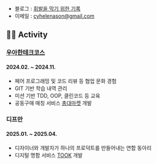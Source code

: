 <!--
# 🐯 손채영
#### Backend Engineer
-->

- 블로그 : [휘발을 막기 위한 기록](https://helenason.tistory.com/)
- 이메일 : cyhelenason@gmail.com

## 👩‍🏫 Activity
### [우아한테크코스](https://github.com/helenason/woowa-archive)
#### 2024.02. ~ 2024.11.
- 페어 프로그래밍 및 코드 리뷰 등 협업 문화 경험
- GIT 기반 학습 내역 관리
- 미션 기반 TDD, OOP, 클린코드 등 교육
- 공동구매 매칭 서비스 [총대마켓](https://play.google.com/store/apps/details?id=com.zzang.chongdae) 개발

### 디프만
#### 2025.01. ~ 2025.04.
- 디자이너와 개발자가 하나의 프로덕트를 만들어내는 연합 동아리
- 디지털 명함 서비스 [TOOK](https://www.even-took.com) 개발

<!--
### 홍익대학교
#### 2019.03. ~ 2024.02.
- 컴퓨터공학전공 졸업
- 졸업전시프로젝트 우수상 수상

## 👩‍💻 Skills
### Backend
`Java` `Spring Boot` `Python` `Flask`
### Database
`MySQL` `MongoDB`
### DevOps
`Github Actions` `Docker` `AWS EC2` `AWS S3` `AWS CloudWatch`
-->

<!--

![header](https://capsule-render.vercel.app/api?type=waving&color=212121&height=150&section=header&text=SCY%20Github&fontSize=80&fontColor=F6F6F6&animation=fadeIn)

# 손채영

![spring boot](https://img.shields.io/badge/Spring%20Boot-6DB33F?style=flat&logo=Spring%20Boot&logoColor=white)
![spring security](https://img.shields.io/badge/Spring%20Security-6DB33F?style=flat&logo=Spring%20Security&logoColor=white)
![python](https://img.shields.io/badge/Python-3776AB?style=flat&logo=Python&logoColor=white)
![flask](https://img.shields.io/badge/Flask-000000?style=flat&logo=flask&logoColor=white)
![mysql](https://img.shields.io/badge/MySQL-4479A1?style=flat&logo=mysql&logoColor=white)
![mongoDB](https://img.shields.io/badge/MongoDB-47A248?style=flat&logo=MongoDB&logoColor=white)
![HTML](https://img.shields.io/badge/HTML-E34F26?style=flat&logo=html5&logoColor=white)
![JavaScript](https://img.shields.io/badge/JavaScript-F7DF1E?style=flat&logo=JavaScript&logoColor=white)
![CSS](https://img.shields.io/badge/CSS-1572B6?style=flat&logo=CSS3&logoColor=white)
![postgreSQL](https://img.shields.io/badge/PostgreSQL-4169E1?style=flat&logo=PostgreSQL&logoColor=white)
![docker](https://img.shields.io/badge/Docker-2496ED?style=flat&logo=docker&logoColor=white)
![socket.io](https://img.shields.io/badge/Socket.io-010101?style=flat&logo=socketdotio&logoColor=white)
![notion](https://img.shields.io/badge/Notion-000000?style=flat&logo=notion&logoColor=white)
![discord](https://img.shields.io/badge/Discord-5865F2?style=flat&logo=discord&logoColor=white)
![Slack](https://img.shields.io/badge/Slack-4A154B?style=flat&logo=Slack&logoColor=white)
![Postman](https://img.shields.io/badge/Postman-FF6C37?style=flat&logo=Postman&logoColor=white)
![java](https://img.shields.io/badge/Java-B70000?style=flat&logo=java&logoColor=white)
![jquery](https://img.shields.io/badge/jQuery-0769AD?style=flat&logo=jquery&logoColor=white)
![amazonec2](https://img.shields.io/badge/Amazon%20EC2-FF9900?style=flat&logo=amazonec2&logoColor=white)
![amazonrds](https://img.shields.io/badge/Amazon%20RDS-527FFF?style=flat&logo=amazonrds&logoColor=white)
![amazons3](https://img.shields.io/badge/Amazon%20S3-569A31?style=flat&logo=amazons3&logoColor=white)
![figma](https://img.shields.io/badge/Figma-F24E1E?style=flat&logo=figma&logoColor=white)
![git](https://img.shields.io/badge/Git-F05032?style=flat&logo=git&logoColor=white)
![github](https://img.shields.io/badge/Github-181717?style=flat&logo=github&logoColor=white)



**helenason/helenason** is a ✨ _special_ ✨ repository because its `README.md` (this file) appears on your GitHub profile.

Here are some ideas to get you started:

- 🔭 I’m currently working on ...
- 🌱 I’m currently learning ...
- 👯 I’m looking to collaborate on ...
- 🤔 I’m looking for help with ...
- 💬 Ask me about ...
- 📫 How to reach me: ...
- 😄 Pronouns: ...
- ⚡ Fun fact: ...
-->
